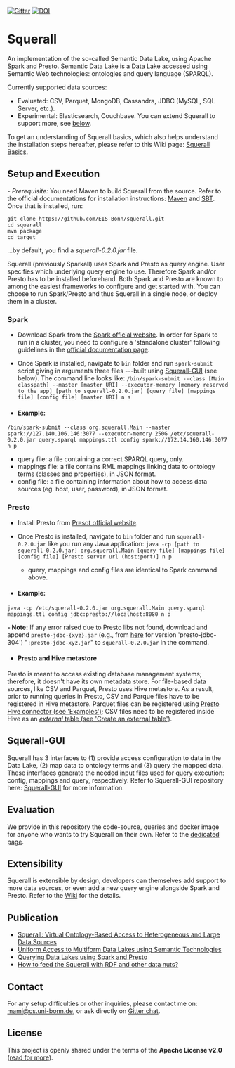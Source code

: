 [![Gitter](https://img.shields.io/gitter/room/DAVFoundation/DAV-Contributors.svg?style=flat-square)](https://gitter.im/squerall)
[![DOI](https://zenodo.org/badge/99688061.svg)](https://zenodo.org/badge/latestdoi/99688061)

# Squerall
An implementation of the so-called Semantic Data Lake, using Apache Spark and Presto. Semantic Data Lake is a Data Lake accessed using Semantic Web technologies: ontologies and query language (SPARQL).

Currently supported data sources:
- Evaluated: CSV, Parquet, MongoDB, Cassandra, JDBC (MySQL, SQL Server, etc.).
- Experimental: Elasticsearch, Couchbase.
You can extend Squerall to support more, see [below](#extensibility).

To get an understanding of Squerall basics, which also helps understand the installation steps hereafter, please refer to this Wiki page: [Squerall Basics](https://github.com/EIS-Bonn/Squerall/wiki/Squerall-Basics).

## Setup and Execution
*- Prerequisite:* You need Maven to build Squerall from the source. Refer to the official documentations for installation instructions: [Maven](https://maven.apache.org/install.html) and [SBT](https://www.scala-sbt.org/1.0/docs/Setup.html). Once that is installed, run:
```
git clone https://github.com/EIS-Bonn/squerall.git
cd squerall
mvn package
cd target
```
...by default, you find a *squerall-0.2.0.jar* file.

Squerall (previously Sparkall) uses Spark and Presto as query engine. User specifies which underlying query engine to use. Therefore Spark and/or Presto has to be installed beforehand. Both Spark and Presto are known to among the easiest frameworks to configure and get started with. You can choose to run Spark/Presto and thus Squerall in a single node, or deploy them in a cluster.

### Spark
- Download Spark from the [Spark official website](https://spark.apache.org/downloads.html). In order for Spark to run in a cluster, you need to configure a 'standalone cluster' following guidelines in the [official documentation page](https://spark.apache.org/docs/2.2.0/spark-standalone.html).

- Once Spark is installed, navigate to `bin` folder and run `spark-submit` script giving in arguments three files ---built using [Squerall-GUI](https://github.com/EIS-Bonn/squerall-gui) (see below).
The command line looks like:
`/bin/spark-submit --class [Main classpath] --master [master URI] --executor-memory [memory reserved to the app] [path to squerall-0.2.0.jar] [query file] [mappings file] [config file] [master URI] n s`

- #### Example:
`/bin/spark-submit --class org.squerall.Main --master spark://127.140.106.146:3077 --executor-memory 250G /etc/squerall-0.2.0.jar query.sparql mappings.ttl config spark://172.14.160.146:3077 n p`

  * query file: a file containing a correct SPARQL query, only.
  * mappings file: a file contains RML mappings linking data to ontology terms (classes and properties), in JSON format.
  * config file: a file containing information about how to access data sources (eg. host, user, password), in JSON format.

### Presto
- Install Presto from [Presot official website](https://prestodb.io/docs/current/installation/deployment.html).
- Once Presto is installed, navigate to `bin` folder and run `squerall-0.2.0.jar` like you run any Java application:
`java -cp [path to squerall-0.2.0.jar] org.squerall.Main [query file] [mappings file] [config file] [Presto server url (host:port)] n p`

  * query, mappings and config files are identical to Spark command above.

- #### Example:
`java -cp /etc/squerall-0.2.0.jar org.squerall.Main query.sparql mappings.ttl config jdbc:presto://localhost:8080 n p`

  **- Note:** If any error raised due to Presto libs not found, download and append `presto-jdbc-{xyz}.jar` (e.g., from [here](http://central.maven.org/maven2/io/prestosql/presto-jdbc/304/presto-jdbc-304.jar
) for version 'presto-jdbc-304') "`:presto-jdbc-xyz.jar`" to `squerall-0.2.0.jar` in the command.

- #### Presto and Hive metastore
Presto is meant to access existing database management systems; therefore, it doesn't have its own metadata store. For file-based data sources, like CSV and Parquet, Presto uses Hive metastore. As a result, prior to running queries in Presto, CSV and Parque files have to be registered in Hive metastore. Parquet files can be registered using [Presto Hive connector (see 'Examples')](https://prestodb.io/docs/current/connector/hive.html); CSV files need to be registered inside Hive as an [*external* table (see 'Create an external table')](https://docs.hortonworks.com/HDPDocuments/HDP2/HDP-2.6.5/bk_data-access/content/moving_data_from_hdfs_to_hive_external_table_method.html).

## Squerall-GUI
Squerall has 3 interfaces to (1) provide access configuration to data in the Data Lake, (2) map data to ontology terms and (3) query the mapped data. These interfaces generate the needed input files used for query execution: config, mappings and query, respectively. Refer to Squerall-GUI repository here: [Squerall-GUI](https://github.com/EIS-Bonn/squerall-gui) for more information.

## Evaluation
We provide in this repository the code-source, queries and docker image for anyone who wants to try Squerall on their own. Refer to the [dedicated page](https://github.com/EIS-Bonn/Squerall/tree/master/evaluation).

## Extensibility
Squerall is extensible by design, developers can themselves add support to more data sources, or even add a new query engine alongside Spark and Presto. Refer to the [Wiki](https://github.com/EIS-Bonn/Squerall/wiki/Extending-Squerall) for the details.

## Publication
- [Squerall: Virtual Ontology-Based Access to Heterogeneous and Large Data Sources](https://www.researchgate.net/publication/334194326_Squerall_Virtual_Ontology-Based_Access_to_Heterogeneous_and_Large_Data_Sources)
- [Uniform Access to Multiform Data Lakes using Semantic Technologies](https://www.researchgate.net/publication/336363044_Uniform_Access_to_Multiform_Data_Lakes_using_Semantic_Technologies)
- [Querying Data Lakes using Spark and Presto](https://www.researchgate.net/publication/331530051_Querying_Data_Lakes_using_Spark_and_Presto)
- [How to feed the Squerall with RDF and other data nuts?](https://www.researchgate.net/publication/335001108_How_to_feed_the_Squerall_with_RDF_and_other_data_nuts)

## Contact
For any setup difficulties or other inquiries, please contact me on: mami@cs.uni-bonn.de, or ask directly on [Gitter chat](https://gitter.im/squerall).

License
-------

This project is openly shared under the terms of the __Apache License
v2.0__ ([read for more](./LICENSE)).
